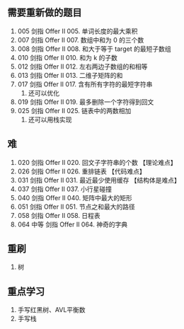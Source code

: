 
## 需要重新做的题目
1. 005 剑指 Offer II 005. 单词长度的最大乘积
2. 007 剑指 Offer II 007. 数组中和为 0 的三个数
3. 008 剑指 Offer II 008. 和大于等于 target 的最短子数组
4. 010 剑指 Offer II 010. 和为 k 的子数
5. 012 剑指 Offer II 012. 左右两边子数组的和相等
6. 013 剑指 Offer II 013. 二维子矩阵的和
7. 017 剑指 Offer II 017. 含有所有字符的最短字符串
   1. 还可以优化
8. 019 剑指 Offer II 019. 最多删除一个字符得到回文
9. 025 剑指 Offer II 025. 链表中的两数相加
   1. 还可以用栈实现


## 难
1. 020 剑指 Offer II 020. 回文子字符串的个数  【理论难点】
2. 026 剑指 Offer II 026. 重排链表 【代码难点】
3. 031 剑指 Offer II 031. 最近最少使用缓存 【结构体是难点】 
4. 037 剑指 Offer II 037. 小行星碰撞
5. 040 剑指 Offer II 040. 矩阵中最大的矩形
6. 051 剑指 Offer II 051. 节点之和最大的路径
7. 058 剑指 Offer II 058. 日程表 
8. 064 中等 剑指 Offer II 064. 神奇的字典


## 重刷
1. 树

## 重点学习
1. 手写红黑树、AVL平衡数
2. 手写栈
